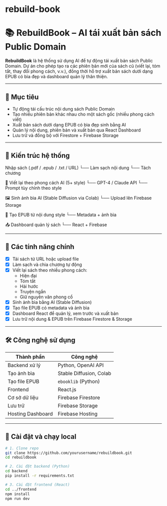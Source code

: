 # rebuild-book

# 📚 RebuildBook – AI tái xuất bản sách Public Domain

**RebuildBook** là hệ thống sử dụng AI để tự động tái xuất bản sách Public Domain. Dự án cho phép tạo ra các phiên bản mới của sách cũ (viết lại, tóm tắt, thay đổi phong cách, v.v.), đồng thời hỗ trợ xuất bản sách dưới dạng EPUB có bìa đẹp và dashboard quản lý thân thiện.

---

## 🎯 Mục tiêu

-   Tự động tái cấu trúc nội dung sách Public Domain
-   Tạo nhiều phiên bản khác nhau cho một sách gốc (nhiều phong cách viết)
-   Xuất bản sách dưới dạng EPUB có bìa đẹp sinh bằng AI
-   Quản lý nội dung, phiên bản và xuất bản qua React Dashboard
-   Lưu trữ và đồng bộ với Firestore + Firebase Storage

---

## 🧱 Kiến trúc hệ thống

Nhập sách (.pdf / .epub / .txt / URL)
└── Làm sạch nội dung
└── Tách chương

🤖 Viết lại theo phong cách AI (5+ style)
└── GPT-4 / Claude API
└── Prompt tùy chỉnh theo style

🖼️ Sinh ảnh bìa AI (Stable Diffusion via Colab)
└── Upload lên Firebase Storage

📘 Tạo EPUB từ nội dung style
└── Metadata + ảnh bìa

📤 Dashboard quản lý sách
└── React + Firebase

---

## 📌 Các tính năng chính

-   [x] Tải sách từ URL hoặc upload file
-   [x] Làm sạch và chia chương tự động
-   [x] Viết lại sách theo nhiều phong cách:
    -   Hiện đại
    -   Tóm tắt
    -   Hài hước
    -   Truyện ngắn
    -   Giữ nguyên văn phong cổ
-   [x] Sinh ảnh bìa bằng AI (Stable Diffusion)
-   [x] Tạo file EPUB có metadata và ảnh bìa
-   [x] Dashboard React để quản lý, xem trước và xuất bản
-   [x] Lưu trữ nội dung & EPUB trên Firebase Firestore & Storage

---

## 🛠 Công nghệ sử dụng

| Thành phần        | Công nghệ               |
| ----------------- | ----------------------- |
| Backend xử lý     | Python, OpenAI API      |
| Tạo ảnh bìa       | Stable Diffusion, Colab |
| Tạo file EPUB     | `ebooklib` (Python)     |
| Frontend          | React.js                |
| Cơ sở dữ liệu     | Firebase Firestore      |
| Lưu trữ           | Firebase Storage        |
| Hosting Dashboard | Firebase Hosting        |

---

## 🚀 Cài đặt và chạy local

```bash
# 1. Clone repo
git clone https://github.com/yourusername/rebuildbook.git
cd rebuildbook

# 2. Cài đặt backend (Python)
cd backend
pip install -r requirements.txt

# 3. Cài đặt frontend (React)
cd ../frontend
npm install
npm run dev

```
